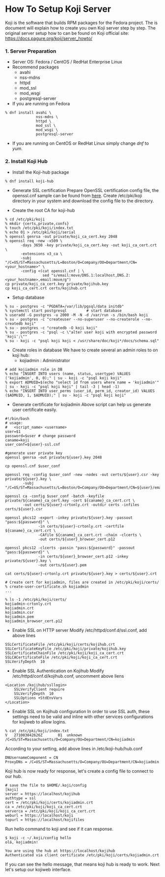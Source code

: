 # How To Setup Koji Server

Koji is the software that builds RPM packages for the Fedora project. The is document will explain how to create you own Koji server step by step. The original server setup how to can be found on Koji official site: https://docs.pagure.org/koji/server_howto/

### 1. Server Preparation
 - Server OS: Fedora / CentOS / RedHat Enterprise Linux
 - Recommend packages
   - avahi
   - nss-mdns
   - httpd
   - mod_ssl
   - mod_wsgi
   - postgresql-server
 - If you are running on Fedora
```
% dnf install avahi \
              nss-mdns \
              httpd \
              mod_ssl \
              mod_wsgi \
              postgresql-server
```

 - If you are running on CentOS or RedHat Linux simply change *dnf* to *yum*.

### 2. Install Koji Hub
  - Install the Koji-hub package
```
% dnf install koji-hub
```
  - Generate SSL certification
Prepare OpenSSL certification config file, the openssl.cnf sample can be found from [here](https://github.com/neuezieljr/koji-deploy-scripts/blob/master/hub/openssl.cnf). Create /etc/pki/koji directory in your system and download the config file to the directory.

  - Create the root CA for koji-hub
```
% cd /etc/pki/koji
% mkdir {certs,private,confs}
% touch /etc/pki/koji/index.txt
% echo 01 > /etc/pki/koji/serial
% openssl genrsa -out private/koji_ca_cert.key 2048
% openssl req -new -x509 \
       -days 3650 -key private/koji_ca_cert.key -out koji_ca_cert.crt \
       -extensions v3_ca \
       -subj "/C=US/ST=Massachusetts/L=Boston/O=Company/OU=Department/CN=<your_hostname>" \
       -config <(cat openssl.cnf | \
                 sed "s/email:move/DNS.1:localhost,DNS.2:<your_hostname>,email:move/g")
cp private/koji_ca_cert.key private/kojihub.key
cp koji_ca_cert.crt certs/kojihub.crt
```

- Setup database
```
% su - postgres -c "PGDATA=/var/lib/pgsql/data initdb"
% systemctl start postgresql         # start database
% useradd -G postgres -u 2000 -M -N -d /var/run -s /bin/bash koji
% su - postgres -c "createuser --no-superuser --no-createrole --no-createdb koji"
% su - postgres -c "createdb -O koji koji"
% su - postgres -c "psql -c \"alter user koji with encrypted password 'koji';\""
% su - koji -c "psql koji koji < /usr/share/doc/koji*/docs/schema.sql"
``` 
 - Create roles in database
 We have to create several an admin roles to on koji hub:
	- kojiadmin : Administrator

```
# add kojiadmin role in DB
% echo "INSERT INTO users (name, status, usertype) VALUES ('kojiadmin', 0, 0);" | su - koji -c "psql koji koji"
% export ADMUID=$(echo "select id from users where name = 'kojiadmin'" | su - koji -c "psql koji koji" | tail -3 | head -1)
% echo "INSERT INTO user_perms (user_id, perm_id, creator_id) VALUES ($ADMUID, 1, $ADMUID);" | su - koji -c "psql koji koji"
```
 - Generate certificate for kojiadmin
Above script can help us generate user certificate easily.
```
#!/bin/bash
# usage:
#   <script_name> <username>
user=$1
password=$user # change password
caname=koji
user_conf=${user}-ssl.cnf

#generate user private key
openssl genrsa -out private/${user}.key 2048

cp openssl.cnf $user_conf

openssl req -config $user_conf -new -nodes -out certs/${user}.csr -key private/${user}.key \
        -subj "/C=US/ST=Massachusetts/L=Boston/O=Company/OU=Department/CN=${user}/emailAddress=${user}@<your_hostname>"

openssl ca -config $user_conf -batch -keyfile private/${caname}_ca_cert.key -cert ${caname}_ca_cert.crt \
        -out certs/${user}-crtonly.crt -outdir certs -infiles certs/${user}.csr

openssl pkcs12 -export -inkey private/${user}.key -passout "pass:${password}" \
               -in certs/${user}-crtonly.crt -certfile ${caname}_ca_cert.crt \
               -CAfile ${caname}_ca_cert.crt -chain -clcerts \
               -out certs/${user}_browser_cert.p12

openssl pkcs12 -clcerts -passin "pass:${password}" -passout "pass:${password}" \
               -in certs/${user}_browser_cert.p12 -inkey private/${user}.key \
               -out certs/${user}.pem

cat certs/${user}-crtonly.crt private/${user}.key > certs/${user}.crt
```
```
# Create cert for kojiadmin, files are created in /etc/pki/koji/certs/
% create-user-certificate.sh kojiadmin
...

% ls -1 /etc/pki/koji/certs/
kojiadmin-crtonly.crt
kojiadmin.crt
kojiadmin.csr
kojiadmin.pem
kojiadmin_browser_cert.p12
```
  - Enable SSL on HTTP server
Modify /etc/httpd/conf.d/ssl.conf, add above lines
```
SSLCertificateFile /etc/pki/koji/certs/kojihub.crt
SSLCertificateKeyFile /etc/pki/koji/private/kojihub.key
SSLCertificateChainFile /etc/pki/koji/koji_ca_cert.crt
SSLCACertificateFile /etc/pki/koji/koji_ca_cert.crt
SSLVerifyDepth  10
```

   - Enable SSL Authentication on Kojihub
 Modify /etc/httpd/conf.d/kojihub.conf, uncomment above liens
```
<Location /kojihub/ssllogin>
    SSLVerifyClient require
    SSLVerifyDepth  10
    SSLOptions +StdEnvVars
</Location>
```

  - Enable SSL on Kojihub configuration
In order to use SSL auth, these settings need to be valid and inline with other services configurations for kojiweb to allow logins.
```
% cat /etc/pki/koji/index.txt
V	271003042626Z		01	unknown	/C=US/ST=Massachusetts/O=Company/OU=Department/CN=kojiadmin
```

According to your setting, add above lines in /etc/koji-hub/hub.conf

```
DNUsernameComponent = CN
ProxyDNs = /C=US/ST=Massachusetts/O=Company/OU=Department/CN=kojiadmin
```

Koji hub is now ready for response, let's create a config file to connect to our hub.
```
# save the file to $HOME/.koji/config
[koji]
server = https://localhost/kojihub
authtype = ssl
cert = /etc/pki/koji/certs/kojiadmin.crt
ca = /etc/pki/koji/koji_ca_cert.crt 
serverca = /etc/pki/koji/koji_ca_cert.crt
weburl = https://localhost/koji
topurl = https://localhost/kojifiles
```
Run hello command to koji and see if it can response.
```
$ koji -c ~/.koji/config hello
olá, kojiadmin!

You are using the hub at https://localhost/kojihub
Authenticated via client certificate /etc/pki/koji/certs/kojiadmin.crt
```

If you can see the hello message, that means koji hub is ready to work. Next let's setup our kojiweb interface.
 

